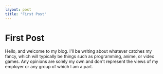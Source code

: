 ```yaml
---
layout: post
title: "First Post"
---
```


# First Post

Hello, and welcome to my blog. I'll be writing about whatever catches my fancy, which will typically be things such as programming, anime, or video games. Any opinions are solely my own and don't represent the views of my employer or any group of which I am a part.